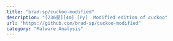 ```yaml
---
title: "brad-sp/cuckoo-modified"
description: "[236星][4m] [Py]  Modified edition of cuckoo"
url: "https://github.com/brad-sp/cuckoo-modified"
category: "Malware Analysis"
---
```

